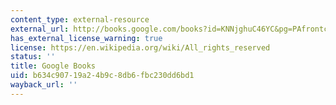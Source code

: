```yaml
---
content_type: external-resource
external_url: http://books.google.com/books?id=KNNjghuC46YC&pg=PAfrontcover
has_external_license_warning: true
license: https://en.wikipedia.org/wiki/All_rights_reserved
status: ''
title: Google Books
uid: b634c907-19a2-4b9c-8db6-fbc230dd6bd1
wayback_url: ''
---
```

